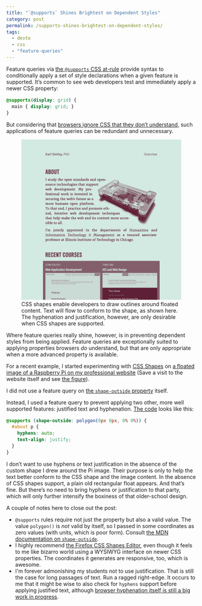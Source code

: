 ```yaml
---
title: "`@supports` Shines Brightest on Dependent Styles"
category: post
permalink: /supports-shines-brightest-on-dependent-styles/
tags:
  - devto
  - css
  - "feature-queries"
---
```


Feature queries via [the `@supports` CSS
at-rule](https://developer.mozilla.org/en-US/docs/Web/CSS/@supports) provide syntax to conditionally
apply a set of style declarations when a given feature is supported. It’s common to see web
developers test and immediately apply a newer CSS property:

```css
@supports(display: grid) {
  main { display: grid; }
}
```

But considering that [browsers ignore CSS that they don’t understand](https://developer.mozilla.org/en-US/docs/Learn/CSS/CSS_layout/Supporting_Older_Browsers#Creating_fallbacks_in_CSS), such applications of
feature queries can be redundant and unnecessary.

<figure class="screenshot" id="img-stolley-co-screenshot">
  <img src="/assets/img/stolley-co-screenshot.png" alt="Screenshot of CSS shapes example" />
  <figcaption>
    CSS shapes enable developers to draw outlines around floated content. Text will flow to conform
    to the shape, as shown here. The hyphenation and justification, however, are only desirable when
    CSS shapes are supported.
  </figcaption>
</figure>

Where feature queries really shine, however, is in preventing dependent styles from being applied.
Feature queries are exceptionally suited to applying properties browsers *do* understand, but that
are only appropriate when a more advanced property is available.

For a recent example, I started experimenting with [CSS
Shapes](https://developer.mozilla.org/en-US/docs/Web/CSS/CSS_Shapes) on [a floated image of a
Raspberry Pi on my professional website](https://stolley.co/) (Save a visit to the website itself
and see [the figure](#img-stolley-co-screenshot)).

I did not use a feature query on [the `shape-outside`
property](https://github.com/karlstolley/stolley.co/commit/8595b8b4dfa1fb0417648ed2943d9cd269025a06#diff-ce5e030f2e2e2a50f18199464f07ea70)
itself.

Instead, I used a feature query to prevent applying two other, more well supported features:
justified text and hyphenation. [The
code](https://github.com/karlstolley/stolley.co/commit/e3fa2f5f8c30e20689d4649045e5b6c5b9fe4071)
looks like this:

```css
@supports (shape-outside: polygon(0px 0px, 0% 0%)) {
  #about p {
    hyphens: auto;
    text-align: justify;
  }
}
```

I don’t want to use hyphens or text justification in the absence of the custom shape I drew around
the Pi image. Their purpose is only to  help the text better conform to the CSS shape and the image
content. In the absence of CSS shapes support, a plain old rectangular float appears. And that’s fine.
But there’s no need to bring hyphens or justification to that party, which will only further intensify
the boxiness of that older-school design.

A couple of notes here to close out the post:

* `@supports` rules require not just the property but also a valid value. The value `polygon()` is
*not* valid by itself, so I passed in some coordinates as zero values (with units, which is poor
form). Consult [the MDN documentation on
`shape-outside`](https://developer.mozilla.org/en-US/docs/Web/CSS/shape-outside).
* I highly recommend [the Firefox CSS Shapes
Editor](https://developer.mozilla.org/en-US/docs/Tools/Page_Inspector/How_to/Edit_CSS_shapes), even
though it feels to me like bizarro world using a WYSIWYG interface on newer CSS properties. The
coordinates it generates are responsive, too, which is awesome.
* I'm forever admonishing my students not to use justification. That is still the case for long
passages of text. Run a ragged right-edge. It occurs to me that it might be wise to also check for
`hyphens` support before applying justified text, although [browser hyphenation itself is still a
big work in
progress](https://justmarkup.com/articles/2019-01-28-a-look-at-css-hyphenation-in-2019/).
